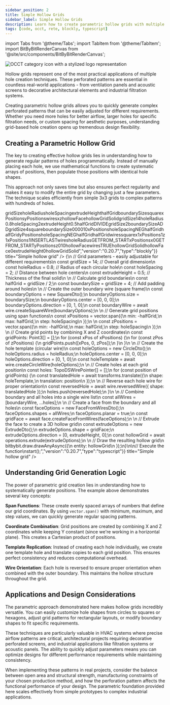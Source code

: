 ```yaml
---
sidebar_position: 2
title: Simple Hollow Grids
sidebar_label: Simple Hollow Grids
description: Learn how to create parametric hollow grids with multiple holes arranged in regular patterns for applications like ventilation panels, perforated sheets, and decorative screens.
tags: [code, occt, rete, blockly, typescript]
---
```


import Tabs from '@theme/Tabs';
import TabItem from '@theme/TabItem';
import BitByBitRenderCanvas from '@site/src/components/BitByBitRenderCanvas';

<img 
  class="category-icon-small" 
  src="https://s.bitbybit.dev/assets/icons/white/occt-icon.svg" 
  alt="OCCT category icon with a stylized logo representation" 
  title="OCCT category icon" />

Hollow grids represent one of the most practical applications of multiple hole creation techniques. These perforated patterns are essential in countless real-world applications - from ventilation panels and acoustic screens to decorative architectural elements and industrial filtration systems.

Creating parametric hollow grids allows you to quickly generate complex perforated patterns that can be easily adjusted for different requirements. Whether you need more holes for better airflow, larger holes for specific filtration needs, or custom spacing for aesthetic purposes, understanding grid-based hole creation opens up tremendous design flexibility.

## Creating a Parametric Hollow Grid

The key to creating effective hollow grids lies in understanding how to generate regular patterns of holes programmatically. Instead of manually placing each hole, we use mathematical functions to create systematic arrays of positions, then populate those positions with identical hole shapes.

This approach not only saves time but also ensures perfect regularity and makes it easy to modify the entire grid by changing just a few parameters. The technique scales efficiently from simple 3x3 grids to complex patterns with hundreds of holes.

<Tabs groupId="simple-holes-live-examples">
<TabItem value="rete" label="Rete">
    <BitByBitRenderCanvas
    requireManualStart={true}
    script={{"script":"{\"id\":\"rete-v2-json\",\"nodes\":{\"4b29b03378383afa\":{\"id\":\"4b29b03378383afa\",\"name\":\"bitbybit.occt.shapes.wire.createCircleWire\",\"customName\":\"circle wire\",\"async\":true,\"drawable\":true,\"data\":{\"genericNodeData\":{\"hide\":true,\"oneOnOne\":false,\"flatten\":0,\"forceExecution\":false},\"radius\":0.8,\"center\":[0,0,0],\"direction\":[0,1,0]},\"inputs\":{},\"position\":[508.4205773750531,128.0777379671664]},\"2f3a1f33475f776f\":{\"id\":\"2f3a1f33475f776f\",\"name\":\"bitbybit.vector.span\",\"customName\":\"span\",\"async\":false,\"drawable\":false,\"data\":{\"genericNodeData\":{\"hide\":false,\"oneOnOne\":false,\"flatten\":0,\"forceExecution\":false},\"step\":2,\"min\":-10,\"max\":10},\"inputs\":{\"min\":{\"connections\":[{\"node\":\"d515c5de4782becc\",\"output\":\"result\",\"data\":{}}]},\"max\":{\"connections\":[{\"node\":\"10e30ee40f79b0ae\",\"output\":\"result\",\"data\":{}}]}},\"position\":[506.232234954834,570.2769775390625]},\"2823a45a24b2c78e\":{\"id\":\"2823a45a24b2c78e\",\"name\":\"bitbybit.vector.span\",\"customName\":\"span\",\"async\":false,\"drawable\":false,\"data\":{\"genericNodeData\":{\"hide\":false,\"oneOnOne\":false,\"flatten\":0,\"forceExecution\":false},\"step\":2,\"min\":-10,\"max\":10},\"inputs\":{\"min\":{\"connections\":[{\"node\":\"d515c5de4782becc\",\"output\":\"result\",\"data\":{}}]},\"max\":{\"connections\":[{\"node\":\"10e30ee40f79b0ae\",\"output\":\"result\",\"data\":{}}]}},\"position\":[510.88981013976456,941.1754150390625]},\"eeba6fde2dddcd4b\":{\"id\":\"eeba6fde2dddcd4b\",\"name\":\"bitbybit.vector.vectorXYZ\",\"customName\":\"vector xyz\",\"async\":false,\"drawable\":true,\"data\":{\"genericNodeData\":{\"hide\":true,\"oneOnOne\":false,\"flatten\":0,\"forceExecution\":false},\"x\":0,\"y\":0,\"z\":0},\"inputs\":{\"x\":{\"connections\":[{\"node\":\"8376a1838fd3a8ff\",\"output\":\"result\",\"data\":{}}]},\"z\":{\"connections\":[{\"node\":\"7421489c641c87bf\",\"output\":\"result\",\"data\":{}}]}},\"position\":[1367.4460929204372,748.9437379500662]},\"8376a1838fd3a8ff\":{\"id\":\"8376a1838fd3a8ff\",\"name\":\"bitbybit.lists.flatten\",\"customName\":\"flatten\",\"data\":{\"nrLevels\":1},\"inputs\":{\"list\":{\"connections\":[{\"node\":\"2f3a1f33475f776f\",\"output\":\"result\",\"data\":{}}]}},\"position\":[886.7919918118296,606.8678369326631]},\"7421489c641c87bf\":{\"id\":\"7421489c641c87bf\",\"name\":\"bitbybit.lists.flatten\",\"customName\":\"flatten\",\"data\":{\"nrLevels\":1},\"inputs\":{\"list\":{\"connections\":[{\"node\":\"2823a45a24b2c78e\",\"output\":\"result\",\"data\":{}}]}},\"position\":[889.9942177036453,980.1436873728675]},\"a4bdf3794a8ee616\":{\"id\":\"a4bdf3794a8ee616\",\"name\":\"bitbybit.occt.transforms.translate\",\"customName\":\"translate\",\"async\":true,\"drawable\":true,\"data\":{\"genericNodeData\":{\"hide\":true,\"oneOnOne\":false,\"flatten\":0,\"forceExecution\":false},\"translation\":[0,0,0]},\"inputs\":{\"translation\":{\"connections\":[{\"node\":\"eeba6fde2dddcd4b\",\"output\":\"result\",\"data\":{}}]},\"shape\":{\"connections\":[{\"node\":\"4b29b03378383afa\",\"output\":\"result\",\"data\":{}}]}},\"position\":[1859.178437356446,447.99601054907833]},\"04abede3b58aacd6\":{\"id\":\"04abede3b58aacd6\",\"name\":\"bitbybit.occt.shapes.wire.createSquareWire\",\"customName\":\"square wire\",\"async\":true,\"drawable\":true,\"data\":{\"genericNodeData\":{\"hide\":true,\"oneOnOne\":false,\"flatten\":0,\"forceExecution\":false},\"size\":1,\"center\":[0,0,0],\"direction\":[0,1,0]},\"inputs\":{\"size\":{\"connections\":[{\"node\":\"53d2c3623e2cc333\",\"output\":\"result\",\"data\":{}}]}},\"position\":[499.19399512863697,-268.5313972451714]},\"cee31da5c8337b91\":{\"id\":\"cee31da5c8337b91\",\"name\":\"bitbybit.math.numberSlider\",\"customName\":\"number slider\",\"data\":{\"options\":{\"min\":10,\"max\":20,\"step\":2,\"width\":350,\"updateOnDrag\":false},\"number\":14},\"inputs\":{},\"position\":[-1333.2955042169851,522.2420083139696]},\"10e30ee40f79b0ae\":{\"id\":\"10e30ee40f79b0ae\",\"name\":\"bitbybit.math.divide\",\"customName\":\"divide\",\"async\":false,\"drawable\":false,\"data\":{\"genericNodeData\":{\"hide\":false,\"oneOnOne\":false,\"flatten\":0,\"forceExecution\":false},\"first\":1,\"second\":2},\"inputs\":{\"first\":{\"connections\":[{\"node\":\"cee31da5c8337b91\",\"output\":\"result\",\"data\":{}}]}},\"position\":[-752.137097650796,650.0851220211472]},\"d515c5de4782becc\":{\"id\":\"d515c5de4782becc\",\"name\":\"bitbybit.math.negate\",\"customName\":\"negate\",\"async\":false,\"drawable\":false,\"data\":{\"genericNodeData\":{\"hide\":false,\"oneOnOne\":false,\"flatten\":0,\"forceExecution\":false},\"number\":1},\"inputs\":{\"number\":{\"connections\":[{\"node\":\"10e30ee40f79b0ae\",\"output\":\"result\",\"data\":{}}]}},\"position\":[-311.276400649915,977.6118653880262]},\"53d2c3623e2cc333\":{\"id\":\"53d2c3623e2cc333\",\"name\":\"bitbybit.math.add\",\"customName\":\"add\",\"async\":false,\"drawable\":false,\"data\":{\"genericNodeData\":{\"hide\":false,\"oneOnOne\":false,\"flatten\":0,\"forceExecution\":false},\"first\":1,\"second\":4},\"inputs\":{\"first\":{\"connections\":[{\"node\":\"cee31da5c8337b91\",\"output\":\"result\",\"data\":{}}]}},\"position\":[29.246069129951806,31.313856021349885]},\"ffd9246adbc265f0\":{\"id\":\"ffd9246adbc265f0\",\"name\":\"bitbybit.lists.createList\",\"customName\":\"create list\",\"data\":{},\"inputs\":{\"listElements\":{\"connections\":[{\"node\":\"04abede3b58aacd6\",\"output\":\"result\",\"data\":{}},{\"node\":\"3049919c9e8630e9\",\"output\":\"result\",\"data\":{}}]}},\"position\":[3188.1758459648963,-235.62296468351784]},\"3049919c9e8630e9\":{\"id\":\"3049919c9e8630e9\",\"name\":\"bitbybit.lists.flatten\",\"customName\":\"flatten\",\"data\":{\"nrLevels\":1},\"inputs\":{\"list\":{\"connections\":[{\"node\":\"fa79f1c960c5a1b7\",\"output\":\"result\",\"data\":{}}]}},\"position\":[2640.6065935833612,488.4733267556971]},\"0660179313a0c37d\":{\"id\":\"0660179313a0c37d\",\"name\":\"bitbybit.occt.shapes.face.createFaceFromWires\",\"customName\":\"face from wires\",\"async\":true,\"drawable\":true,\"data\":{\"genericNodeData\":{\"hide\":true,\"oneOnOne\":false,\"flatten\":0,\"forceExecution\":false},\"planar\":true},\"inputs\":{\"shapes\":{\"connections\":[{\"node\":\"ffd9246adbc265f0\",\"output\":\"list\",\"data\":{}}]}},\"position\":[3795.4692022382096,-276.3540693508603]},\"fa79f1c960c5a1b7\":{\"id\":\"fa79f1c960c5a1b7\",\"name\":\"bitbybit.occt.shapes.wire.reversedWire\",\"customName\":\"reversed wire\",\"async\":true,\"drawable\":true,\"data\":{\"genericNodeData\":{\"hide\":true,\"oneOnOne\":false,\"flatten\":0,\"forceExecution\":false}},\"inputs\":{\"shape\":{\"connections\":[{\"node\":\"a4bdf3794a8ee616\",\"output\":\"result\",\"data\":{}}]}},\"position\":[2247.1179664764545,448.1771670504505]},\"d3f1c42c891fafc3\":{\"id\":\"d3f1c42c891fafc3\",\"name\":\"bitbybit.occt.operations.extrude\",\"customName\":\"extrude\",\"async\":true,\"drawable\":true,\"data\":{\"genericNodeData\":{\"hide\":false,\"oneOnOne\":false,\"flatten\":0,\"forceExecution\":false},\"direction\":[0,1,0]},\"inputs\":{\"shape\":{\"connections\":[{\"node\":\"0660179313a0c37d\",\"output\":\"result\",\"data\":{}}]},\"direction\":{\"connections\":[{\"node\":\"c1928e3c1e0c9053\",\"output\":\"result\",\"data\":{}}]}},\"position\":[4218.7991259121745,-278.00706647939234]},\"c1928e3c1e0c9053\":{\"id\":\"c1928e3c1e0c9053\",\"name\":\"bitbybit.vector.vectorXYZ\",\"customName\":\"vector xyz\",\"async\":false,\"drawable\":true,\"data\":{\"genericNodeData\":{\"hide\":true,\"oneOnOne\":false,\"flatten\":0,\"forceExecution\":false},\"x\":0,\"y\":0.5,\"z\":0},\"inputs\":{},\"position\":[3791.181424976882,45.51476785730863]}}}","version":"0.20.7","type":"rete"}}
    title="Simple hollow grid"
    />
</TabItem>
<TabItem value="blockly" label="Blockly">
  <BitByBitRenderCanvas
    requireManualStart={true}
    script={{"script":"<xml xmlns=\"https://developers.google.com/blockly/xml\"><variables><variable id=\"6F`Np~ypbUBNlh@A]Pc-\">gridSize</variable><variable id=\")kRAQ;E}Z$({Oj)yYrHa\">holeRadius</variable><variable id=\"pkQd|q.9+UG=fne#yFRB\">holeSpacing</variable><variable id=\"JeFUbK(d5G2~~O^e^uuf\">extrudeHeight</variable><variable id=\";E/]{U*qM)iiz,X*g:Z:\">halfGrid</variable><variable id=\"%hUZTd{3LoA$*O.~dmH$\">boundarySize</variable><variable id=\"p@ScEkK_$pWJ|N}dJa{I\">square</variable><variable id=\":w7z|:/z^8|p.YjaQ:7p\">xPositions</variable><variable id=\"fZ2PI*~sO^1-{Myd[f1$\">yPositions</variable><variable id=\"G*;ZvM(M9Fk~bwE2{~tj\">wires</variable><variable id=\"ATM3t~Q6Z*5)3|`.7x3I\">x</variable><variable id=\"H|aSnxVA5?b_gK{Bnc6=\">z</variable><variable id=\"!gV?#E/M;)lO_*zVSz{J\">hollowFace</variable><variable id=\"AXgdZ/Ns#N~#Ice@804,\">hollowGridSolid</variable></variables><block type=\"variables_set\" id=\"%Dt#[h}*ZESujNIxMXVp\" x=\"-173\" y=\"-152\"><field name=\"VAR\" id=\"6F`Np~ypbUBNlh@A]Pc-\">gridSize</field><value name=\"VALUE\"><block type=\"math_number\" id=\"43lgpUPhO[rTR5[Z[[|g\"><field name=\"NUM\">14</field></block></value><next><block type=\"variables_set\" id=\"7A_9qe4fPDs_Lktms~r!\"><field name=\"VAR\" id=\")kRAQ;E}Z$({Oj)yYrHa\">holeRadius</field><value name=\"VALUE\"><block type=\"math_number\" id=\"tL~`;[yL-([3X=}07PAe\"><field name=\"NUM\">0.8</field></block></value><next><block type=\"variables_set\" id=\"uDm,+q|,*9u1BH/v~FZ(\"><field name=\"VAR\" id=\"pkQd|q.9+UG=fne#yFRB\">holeSpacing</field><value name=\"VALUE\"><block type=\"math_number\" id=\"^Ng(/V*W,HM@Lyu}f5}8\"><field name=\"NUM\">2</field></block></value><next><block type=\"variables_set\" id=\"Du)l-1+D+:O9di4p}c+{\"><field name=\"VAR\" id=\"JeFUbK(d5G2~~O^e^uuf\">extrudeHeight</field><value name=\"VALUE\"><block type=\"math_number\" id=\"V*}ld#V^0fp;kZ7O[2z(\"><field name=\"NUM\">0.5</field></block></value><next><block type=\"variables_set\" id=\"yu.X;`~5VOh5te.QtW(g\"><field name=\"VAR\" id=\";E/]{U*qM)iiz,X*g:Z:\">halfGrid</field><value name=\"VALUE\"><block type=\"math_arithmetic\" id=\"qqJ9kLo[e8tHGk~)I$8l\"><field name=\"OP\">DIVIDE</field><value name=\"A\"><block type=\"variables_get\" id=\"u)HH3d@T^bU^,P9+fZ@V\"><field name=\"VAR\" id=\"6F`Np~ypbUBNlh@A]Pc-\">gridSize</field></block></value><value name=\"B\"><block type=\"math_number\" id=\"ul6m|,`NqKjupq-PyP{{\"><field name=\"NUM\">2</field></block></value></block></value><next><block type=\"variables_set\" id=\"S]BPYK{okH/Mf|gZ%8vN\"><field name=\"VAR\" id=\"%hUZTd{3LoA$*O.~dmH$\">boundarySize</field><value name=\"VALUE\"><block type=\"math_arithmetic\" id=\"3c}!freamJYb49;5i06A\"><field name=\"OP\">ADD</field><value name=\"A\"><block type=\"variables_get\" id=\"IX=MvrgJhyJL%)*De~KY\"><field name=\"VAR\" id=\"6F`Np~ypbUBNlh@A]Pc-\">gridSize</field></block></value><value name=\"B\"><block type=\"math_number\" id=\"u,!pV3ny!gnEf3gH8+c5\"><field name=\"NUM\">4</field></block></value></block></value><next><block type=\"variables_set\" id=\"X2*q?Bea~T*Af=;Kzd#X\"><field name=\"VAR\" id=\"p@ScEkK_$pWJ|N}dJa{I\">square</field><value name=\"VALUE\"><block type=\"bitbybit.occt.shapes.wire.createSquareWire\" id=\"%OXpY/pbhV+KVY.fQ:o?\"><value name=\"Size\"><block type=\"variables_get\" id=\")yel18{SMXj+Sw#G.0(x\"><field name=\"VAR\" id=\"%hUZTd{3LoA$*O.~dmH$\">boundarySize</field></block></value><value name=\"Center\"><block type=\"bitbybit.point.pointXYZ\" id=\"iW}Oo`kIsXWTTr0v$L(v\"><value name=\"X\"><block type=\"math_number\" id=\"8;!d|bh%Jg:t-eTAHOzf\"><field name=\"NUM\">0</field></block></value><value name=\"Y\"><block type=\"math_number\" id=\".ht^$:%!dNJb%8-Ko2Ll\"><field name=\"NUM\">0</field></block></value><value name=\"Z\"><block type=\"math_number\" id=\"4qglp7RE-bPIku-t(Rzs\"><field name=\"NUM\">0</field></block></value></block></value><value name=\"Direction\"><block type=\"bitbybit.vector.vectorXYZ\" id=\"X|)svsEJ6[$?.T#5RaMr\"><value name=\"X\"><block type=\"math_number\" id=\"c|YCK@LcT-0:wQrk1MrL\"><field name=\"NUM\">0</field></block></value><value name=\"Y\"><block type=\"math_number\" id=\"jZT1E):pM4KAJrw?rk|Q\"><field name=\"NUM\">1</field></block></value><value name=\"Z\"><block type=\"math_number\" id=\"]igGR:nUoNJm1@O)9[)3\"><field name=\"NUM\">0</field></block></value></block></value></block></value><next><block type=\"variables_set\" id=\"2d/|s$90/Q-IFlIaVmIh\"><field name=\"VAR\" id=\":w7z|:/z^8|p.YjaQ:7p\">xPositions</field><value name=\"VALUE\"><block type=\"bitbybit.vector.span\" id=\"ZzWofT[(7PbUxD,^XOPw\"><value name=\"Step\"><block type=\"variables_get\" id=\"J@EUV7!aD+K,(NOPZWB7\"><field name=\"VAR\" id=\"pkQd|q.9+UG=fne#yFRB\">holeSpacing</field></block></value><value name=\"Min\"><block type=\"math_single\" id=\";j@Z)$$sf_fXMq6vZp|W\"><field name=\"OP\">NEG</field><value name=\"NUM\"><block type=\"variables_get\" id=\"^bbfX8;Dh)$S9L$`s6Xh\"><field name=\"VAR\" id=\";E/]{U*qM)iiz,X*g:Z:\">halfGrid</field></block></value></block></value><value name=\"Max\"><block type=\"variables_get\" id=\"Rontc8f2~Ubnk%%LZKjR\"><field name=\"VAR\" id=\";E/]{U*qM)iiz,X*g:Z:\">halfGrid</field></block></value></block></value><next><block type=\"variables_set\" id=\"q(GNExV:xe3TU+iajAw|\"><field name=\"VAR\" id=\"fZ2PI*~sO^1-{Myd[f1$\">yPositions</field><value name=\"VALUE\"><block type=\"bitbybit.vector.span\" id=\"Y_*Oy`*9.~O%1C5L{s;H\"><value name=\"Step\"><block type=\"variables_get\" id=\"*W1a?2q:0Bvl5,!R$/If\"><field name=\"VAR\" id=\"pkQd|q.9+UG=fne#yFRB\">holeSpacing</field></block></value><value name=\"Min\"><block type=\"math_single\" id=\"FgY~B@U1B`a^Lv@T%+f)\"><field name=\"OP\">NEG</field><value name=\"NUM\"><block type=\"variables_get\" id=\"OKH0OD9PzX)yPxfqd0fq\"><field name=\"VAR\" id=\";E/]{U*qM)iiz,X*g:Z:\">halfGrid</field></block></value></block></value><value name=\"Max\"><block type=\"variables_get\" id=\"z9`R@cb=5l.N{-PG|p0o\"><field name=\"VAR\" id=\";E/]{U*qM)iiz,X*g:Z:\">halfGrid</field></block></value></block></value><next><block type=\"variables_set\" id=\"Y95)f=bBF!$lB:w|nrhC\"><field name=\"VAR\" id=\"G*;ZvM(M9Fk~bwE2{~tj\">wires</field><value name=\"VALUE\"><block type=\"lists_create_with\" id=\"@0l/;%|[6UI4/-rH3*GR\"><mutation items=\"1\"></mutation><value name=\"ADD0\"><block type=\"variables_get\" id=\"e2n%k{AL!.JQb~pYAFm=\"><field name=\"VAR\" id=\"p@ScEkK_$pWJ|N}dJa{I\">square</field></block></value></block></value><next><block type=\"controls_for\" id=\"2SFR;af9bS5(qQ7Qs!9@\"><field name=\"VAR\" id=\"ATM3t~Q6Z*5)3|`.7x3I\">x</field><value name=\"FROM\"><block type=\"math_number\" id=\"OzXK~Ph(Zsul7`WWiO)z\"><field name=\"NUM\">1</field></block></value><value name=\"TO\"><block type=\"lists_length\" id=\"dDjf;-zocOXnF6oh.=,/\"><value name=\"VALUE\"><block type=\"variables_get\" id=\"T]0!^3vlnB;sKn2AUrC~\"><field name=\"VAR\" id=\":w7z|:/z^8|p.YjaQ:7p\">xPositions</field></block></value></block></value><value name=\"BY\"><block type=\"math_number\" id=\"9=zk=nJxZh)+?^xdK|I3\"><field name=\"NUM\">1</field></block></value><statement name=\"DO\"><block type=\"controls_for\" id=\"Ba^n.mFQ0Oa(E-4]gqHM\"><field name=\"VAR\" id=\"H|aSnxVA5?b_gK{Bnc6=\">z</field><value name=\"FROM\"><block type=\"math_number\" id=\";vyN~7*i3ckDJju`N?y^\"><field name=\"NUM\">1</field></block></value><value name=\"TO\"><block type=\"lists_length\" id=\"X?G_{n5daDr+KF?T@#qR\"><value name=\"VALUE\"><block type=\"variables_get\" id=\"jsI51m-zy]sCnAj)O3B/\"><field name=\"VAR\" id=\":w7z|:/z^8|p.YjaQ:7p\">xPositions</field></block></value></block></value><value name=\"BY\"><block type=\"math_number\" id=\"Cyb?Xr[??U.NoXj5)kMu\"><field name=\"NUM\">1</field></block></value><statement name=\"DO\"><block type=\"lists_setIndex\" id=\"iT$v-8xn@y5d)+UkIZb7\"><mutation at=\"false\"></mutation><field name=\"MODE\">INSERT</field><field name=\"WHERE\">LAST</field><value name=\"LIST\"><block type=\"variables_get\" id=\"i!QpNorOd__/vYx9ws^:\"><field name=\"VAR\" id=\"G*;ZvM(M9Fk~bwE2{~tj\">wires</field></block></value><value name=\"TO\"><block type=\"bitbybit.occt.shapes.wire.reversedWire\" id=\"jgd.WR.i[/nAE{:aMdnz\"><value name=\"Shape\"><block type=\"bitbybit.occt.shapes.wire.createCircleWire\" id=\"(CUg8O@S%GHfRC,h;Di}\"><value name=\"Radius\"><block type=\"variables_get\" id=\"pEMXGKi}:BV/R/R|D8Z-\"><field name=\"VAR\" id=\")kRAQ;E}Z$({Oj)yYrHa\">holeRadius</field></block></value><value name=\"Center\"><block type=\"lists_create_with\" id=\"kl!|;/q4=R}pA^_d7pgh\"><mutation items=\"3\"></mutation><value name=\"ADD0\"><block type=\"lists_getIndex\" id=\"#Ve27I~#xjSV_X`Fa-2Y\"><mutation statement=\"false\" at=\"true\"></mutation><field name=\"MODE\">GET</field><field name=\"WHERE\">FROM_START</field><value name=\"VALUE\"><block type=\"variables_get\" id=\"ITsR`Q(y.NzR6y!g^-X8\"><field name=\"VAR\" id=\":w7z|:/z^8|p.YjaQ:7p\">xPositions</field></block></value><value name=\"AT\"><block type=\"variables_get\" id=\"VMCcs/h~5uS4j]H$ZhF[\"><field name=\"VAR\" id=\"ATM3t~Q6Z*5)3|`.7x3I\">x</field></block></value></block></value><value name=\"ADD1\"><block type=\"math_number\" id=\"N@iqd3*bSbmEl*,o^SR@\"><field name=\"NUM\">0</field></block></value><value name=\"ADD2\"><block type=\"lists_getIndex\" id=\"a|:KC(G3!lqZgI4[D4x^\"><mutation statement=\"false\" at=\"true\"></mutation><field name=\"MODE\">GET</field><field name=\"WHERE\">FROM_START</field><value name=\"VALUE\"><block type=\"variables_get\" id=\"~j$Z09Igb{D3jiZKi!6+\"><field name=\"VAR\" id=\"fZ2PI*~sO^1-{Myd[f1$\">yPositions</field></block></value><value name=\"AT\"><block type=\"variables_get\" id=\"LSoI4GMzpAMOiuI:NUw?\"><field name=\"VAR\" id=\"H|aSnxVA5?b_gK{Bnc6=\">z</field></block></value></block></value></block></value><value name=\"Direction\"><block type=\"bitbybit.vector.vectorXYZ\" id=\"GkyW3DVl-F77odPKoaBy\"><value name=\"X\"><block type=\"math_number\" id=\"Jjch(npme{{2/$YE:OMF\"><field name=\"NUM\">0</field></block></value><value name=\"Y\"><block type=\"math_number\" id=\"FtS1yl0AFn`]k3h1t%)F\"><field name=\"NUM\">1</field></block></value><value name=\"Z\"><block type=\"math_number\" id=\"v/T,t_?cGfrr5RED9HoY\"><field name=\"NUM\">0</field></block></value></block></value></block></value></block></value></block></statement></block></statement><next><block type=\"variables_set\" id=\"B9:WYyZzUPx[#GcYglhr\"><field name=\"VAR\" id=\"!gV?#E/M;)lO_*zVSz{J\">hollowFace</field><value name=\"VALUE\"><block type=\"bitbybit.occt.shapes.face.createFaceFromWires\" id=\"xYPi;$Jrr!cExM#Si{*#\"><value name=\"Shapes\"><block type=\"variables_get\" id=\"6kBz!lj+]7N;C%sIHo1V\"><field name=\"VAR\" id=\"G*;ZvM(M9Fk~bwE2{~tj\">wires</field></block></value><value name=\"Planar\"><block type=\"logic_boolean\" id=\"gWZDxUfpMpgl{z;$P;3t\"><field name=\"BOOL\">TRUE</field></block></value></block></value><next><block type=\"variables_set\" id=\".8PK^S=!fRx{;x-WEgt/\"><field name=\"VAR\" id=\"AXgdZ/Ns#N~#Ice@804,\">hollowGridSolid</field><value name=\"VALUE\"><block type=\"bitbybit.occt.operations.extrude\" id=\"c,b[HG%zR/5_hHW2+s[N\"><value name=\"Shape\"><block type=\"variables_get\" id=\":;=wRE#%n1]/fy?e]tSq\"><field name=\"VAR\" id=\"!gV?#E/M;)lO_*zVSz{J\">hollowFace</field></block></value><value name=\"Direction\"><block type=\"bitbybit.vector.vectorXYZ\" id=\"H{LAh+W|@DGp70M?7/c,\"><value name=\"X\"><block type=\"math_number\" id=\"p9QU:zZ[/C;My^_:7)uV\"><field name=\"NUM\">0</field></block></value><value name=\"Y\"><block type=\"variables_get\" id=\"/Sx:S^aGHvur4$g(q7vh\"><field name=\"VAR\" id=\"JeFUbK(d5G2~~O^e^uuf\">extrudeHeight</field></block></value><value name=\"Z\"><block type=\"math_number\" id=\"rO/_Y[Y8n$S)DL@pFe]R\"><field name=\"NUM\">0</field></block></value></block></value></block></value><next><block type=\"bitbybit.draw.drawAnyAsyncNoReturn\" id=\"{z{5*6Jp2)@B2TEfL/O^\"><value name=\"Entity\"><block type=\"variables_get\" id=\"e#fu)T7xUL8r!|83-TF3\"><field name=\"VAR\" id=\"AXgdZ/Ns#N~#Ice@804,\">hollowGridSolid</field></block></value></block></next></block></next></block></next></block></next></block></next></block></next></block></next></block></next></block></next></block></next></block></next></block></next></block></next></block></xml>","version":"0.20.7","type":"blockly"}}
    title="Simple hollow grid"
    />
</TabItem>
<TabItem value="typescript" label="TypeScript">
<BitByBitRenderCanvas
    requireManualStart={true}
    script={{"script":"// Import required DTOs for creating grids, shapes, and operations\nconst { SquareDto, CircleDto, FaceFromWiresDto, ExtrudeDto } = Bit.Inputs.OCCT;\n// Import type definitions for type safety\ntype Point3 = Bit.Inputs.Base.Point3;\ntype TopoDSWirePointer = Bit.Inputs.OCCT.TopoDSWirePointer;\ntype TopoDSFacePointer = Bit.Inputs.OCCT.TopoDSFacePointer;\n\n// Get access to OCCT modules and utility functions\nconst { wire, face } = bitbybit.occt.shapes;\nconst { operations, transforms } = bitbybit.occt;\nconst { vector } = bitbybit;\n\n// Define the main function to create a parametric hollow grid\nconst start = async () => {\n    // Grid parameters - easily adjustable for different requirements\n    const gridSize = 14;           // Overall grid dimension\n    const holeRadius = 0.8;        // Radius of each circular hole\n    const holeSpacing = 2;         // Distance between hole centers\n    const extrudeHeight = 0.5;     // Thickness of the final solid\n    \n    // Calculate grid boundaries\n    const halfGrid = gridSize / 2;\n    const boundarySize = gridSize + 4; // Add padding around holes\n    \n    // Create the outer boundary wire (square frame)\n    const boundaryOptions = new SquareDto();\n    boundaryOptions.size = boundarySize;\n    boundaryOptions.center = [0, 0, 0];\n    boundaryOptions.direction = [0, 1, 0];\n    const boundaryWire = await wire.createSquareWire(boundaryOptions);\n    \n    // Generate grid positions using span functions\n    const xPositions = vector.span({\n        min: -halfGrid,\n        max: halfGrid,\n        step: holeSpacing\n    });\n    \n    const zPositions = vector.span({\n        min: -halfGrid,\n        max: halfGrid,\n        step: holeSpacing\n    });\n    \n    // Create grid points by combining X and Z coordinates\n    const gridPoints: Point3[] = [];\n    for (const xPos of xPositions) {\n        for (const zPos of zPositions) {\n            gridPoints.push([xPos, 0, zPos]);\n        }\n    }\n    \n    // Create the hole template (circular wire)\n    const holeOptions = new CircleDto();\n    holeOptions.radius = holeRadius;\n    holeOptions.center = [0, 0, 0];\n    holeOptions.direction = [0, 1, 0];\n    const holeTemplate = await wire.createCircleWire(holeOptions);\n    \n    // Create holes at each grid position\n    const holes: TopoDSWirePointer[] = [];\n    for (const position of gridPoints) {\n        const translatedHole = await transforms.translate({\n            shape: holeTemplate,\n            translation: position\n        });\n        \n        // Reverse each hole wire for proper orientation\n        const reversedHole = await wire.reversedWire({ shape: translatedHole });\n        holes.push(reversedHole);\n    }\n    \n    // Combine boundary and all holes into a single wire list\n    const allWires = [boundaryWire, ...holes];\n    \n    // Create a face from the boundary and all holes\n    const faceOptions = new FaceFromWiresDto<TopoDSWirePointer>();\n    faceOptions.shapes = allWires;\n    faceOptions.planar = true;\n    const gridFace = await face.createFaceFromWires(faceOptions);\n    \n    // Extrude the face to create a 3D hollow grid\n    const extrudeOptions = new ExtrudeDto<TopoDSFacePointer>();\n    extrudeOptions.shape = gridFace;\n    extrudeOptions.direction = [0, extrudeHeight, 0];\n    const hollowGrid = await operations.extrude(extrudeOptions);\n    \n    // Draw the resulting hollow grid\n    bitbybit.draw.drawAnyAsync({\n        entity: hollowGrid\n    });\n}\n\n// Execute the function\nstart();","version":"0.20.7","type":"typescript"}}
    title="Simple hollow grid"
    />
</TabItem>
</Tabs>

## Understanding Grid Generation Logic

The power of parametric grid creation lies in understanding how to systematically generate positions. The example above demonstrates several key concepts:

**Span Functions**: These create evenly spaced arrays of numbers that define our grid coordinates. By using `vector.span()` with minimum, maximum, and step values, we can quickly generate regular spacing patterns.

**Coordinate Combination**: Grid positions are created by combining X and Z coordinates while keeping Y constant (since we're working in a horizontal plane). This creates a Cartesian product of positions.

**Template Replication**: Instead of creating each hole individually, we create one template hole and translate copies to each grid position. This ensures perfect consistency and reduces computational overhead.

**Wire Orientation**: Each hole is reversed to ensure proper orientation when combined with the outer boundary. This maintains the hollow structure throughout the grid.

## Applications and Design Considerations

The parametric approach demonstrated here makes hollow grids incredibly versatile. You can easily customize hole shapes from circles to squares or hexagons, adjust grid patterns for rectangular layouts, or modify boundary shapes to fit specific requirements.

These techniques are particularly valuable in HVAC systems where precise airflow patterns are critical, architectural projects requiring decorative perforated screens, and industrial applications like filtration systems or acoustic panels. The ability to quickly adjust parameters means you can optimize designs for different performance requirements while maintaining consistency.

When implementing these patterns in real projects, consider the balance between open area and structural strength, manufacturing constraints of your chosen production method, and how the perforation pattern affects the functional performance of your design. The parametric foundation provided here scales effectively from simple prototypes to complex industrial applications.
